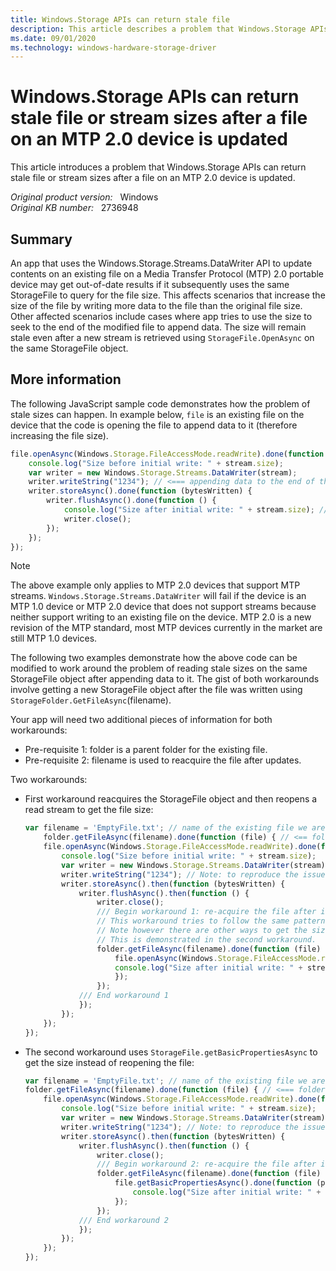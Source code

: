```yaml
---
title: Windows.Storage APIs can return stale file
description: This article describes a problem that Windows.Storage APIs can return stale file or stream sizes after a file on an MTP 2.0 device is updated.
ms.date: 09/01/2020
ms.technology: windows-hardware-storage-driver
---
```

# Windows.Storage APIs can return stale file or stream sizes after a file on an MTP 2.0 device is updated

This article introduces a problem that Windows.Storage APIs can return stale file or stream sizes after a file on an MTP 2.0 device is updated.

_Original product version:_ &nbsp; Windows  
_Original KB number:_ &nbsp; 2736948

## Summary

An app that uses the Windows.Storage.Streams.DataWriter API to update contents on an existing file on a Media Transfer Protocol (MTP) 2.0 portable device may get out-of-date results if it subsequently uses the same StorageFile to query for the file size. This affects scenarios that increase the size of the file by writing more data to the file than the original file size. Other affected scenarios include cases where app tries to use the size to seek to the end of the modified file to append data. The size will remain stale even after a new stream is retrieved using `StorageFile.OpenAsync` on the same StorageFile object.

## More information

The following JavaScript sample code demonstrates how the problem of stale sizes can happen. In example below, `file` is an existing file on the device that the code is opening the file to append data to it (therefore increasing the file size).

```javascript
file.openAsync(Windows.Storage.FileAccessMode.readWrite).done(function (stream) { // <=== file is a 0 sized file on the device
    console.log("Size before initial write: " + stream.size);
    var writer = new Windows.Storage.Streams.DataWriter(stream);
    writer.writeString("1234"); // <=== appending data to the end of the file. The data will be appended correctly.
    writer.storeAsync().done(function (bytesWritten) {
        writer.flushAsync().done(function () {
            console.log("Size after initial write: " + stream.size); // <=== Size will be stale. Expected the size to return 4 but 0 will be returned
            writer.close();
        });
    });
});
```

> [!NOTE]
> The above example only applies to MTP 2.0 devices that support MTP streams. `Windows.Storage.Streams.DataWriter` will fail if the device is an MTP 1.0 device or MTP 2.0 device that does not support streams because neither support writing to an existing file on the device. MTP 2.0 is a new revision of the MTP standard, most MTP devices currently in the market are still MTP 1.0 devices.

The following two examples demonstrate how the above code can be modified to work around the problem of reading stale sizes on the same StorageFile object after appending data to it. The gist of both workarounds involve getting a new StorageFile object after the file was written using `StorageFolder.GetFileAsync`(filename).

Your app will need two additional pieces of information for both workarounds:

- Pre-requisite 1: folder is a parent folder for the existing file.
- Pre-requisite 2: filename is used to reacquire the file after updates.

Two workarounds:

- First workaround reacquires the StorageFile object and then reopens a read stream to get the file size:

    ```javascript
    var filename = 'EmptyFile.txt'; // name of the existing file we are trying to update
        folder.getFileAsync(filename).done(function (file) { // <== folder is the parent folder of the file we are trying to update (EmptyFile.txt)
        file.openAsync(Windows.Storage.FileAccessMode.readWrite).done(function (stream) {
            console.log("Size before initial write: " + stream.size);
            var writer = new Windows.Storage.Streams.DataWriter(stream);
            writer.writeString("1234"); // Note: to reproduce the issue, this needs to write more bytes than the existing file size
            writer.storeAsync().then(function (bytesWritten) {
                writer.flushAsync().then(function () {
                    writer.close();
                    /// Begin workaround 1: re-acquire the file after it was written
                    // This workaround tries to follow the same pattern as the original code by acquiring a stream.
                    // Note however there are other ways to get the size, such as reading the file's basic properties
                    // This is demonstrated in the second workaround.
                    folder.getFileAsync(filename).done(function (file) {
                        file.openAsync(Windows.Storage.FileAccessMode.read).done(function (stream) {
                        console.log("Size after initial write: " + stream.size); // <=== new StorageFile object for the same file returns the correct size
                        });
                    });
                /// End workaround 1
                });
            });
        });
    });
    ```

- The second workaround uses `StorageFile.getBasicPropertiesAsync` to get the size instead of reopening the file:

    ```javascript
    var filename = 'EmptyFile.txt'; // name of the existing file we are trying to update
    folder.getFileAsync(filename).done(function (file) { // <=== folder is the parent folder for the file we are trying to update (EmptyFile.txt)
        file.openAsync(Windows.Storage.FileAccessMode.readWrite).done(function (stream) {
            console.log("Size before initial write: " + stream.size);
            var writer = new Windows.Storage.Streams.DataWriter(stream);
            writer.writeString("1234"); // Note: to reproduce the issue, this needs to write more bytes than the existing file size
            writer.storeAsync().then(function (bytesWritten) {
                writer.flushAsync().then(function () {
                    writer.close();
                    /// Begin workaround 2: re-acquire the file after it was written
                    folder.getFileAsync(filename).done(function (file) {
                        file.getBasicPropertiesAsync().done(function (props) {
                            console.log("Size after initial write: " + props.size); // <=== new StorageFile object for the same file returns the correct size
                        });
                    });
                /// End workaround 2
                });
            });
        });
    });
    ```
